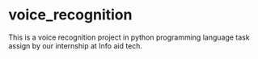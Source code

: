 # voice_recognition
This is a voice recognition project in python programming language task assign by our internship at Info aid tech.

